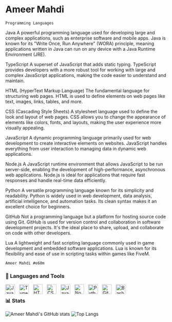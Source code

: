 #  Ameer Mahdi
`Programming Languages`

Java
A powerful programming language used for developing large and complex applications, such as enterprise software and mobile apps. Java is known for its "Write Once, Run Anywhere" (WORA) principle, meaning applications written in Java can run on any device with a Java Runtime Environment (JRE).

TypeScript
A superset of JavaScript that adds static typing. TypeScript provides developers with a more robust tool for working with large and complex JavaScript applications, making the code easier to understand and maintain.

HTML (HyperText Markup Language)
The fundamental language for structuring web pages. HTML is used to define elements on web pages like text, images, links, tables, and more.

CSS (Cascading Style Sheets)
A stylesheet language used to define the look and layout of web pages. CSS allows you to change the appearance of elements like colors, fonts, and layouts, making the user experience more visually appealing.

JavaScript
A dynamic programming language primarily used for web development to create interactive elements on websites. JavaScript handles everything from user interaction to managing data in dynamic web applications.

Node.js
A JavaScript runtime environment that allows JavaScript to be run server-side, enabling the development of high-performance, asynchronous web applications. Node.js is ideal for applications that require fast responses and handle real-time data efficiently.

Python
A versatile programming language known for its simplicity and readability. Python is widely used in web development, data analysis, artificial intelligence, and automation tasks. Its clean syntax makes it an excellent choice for beginners.

GitHub
Not a programming language but a platform for hosting source code using Git. GitHub is used for version control and collaboration in software development projects. It's the ideal place to share, upload, and collaborate on code with other developers.

Lua
A lightweight and fast scripting language commonly used in game development and embedded software applications. Lua is known for its flexibility and ease of use in scripting tasks within games like FiveM.

`Ameer Mahdi #e60m`

### 🧰 Languages and Tools
<img align="left" alt="Java" width="30px" style="padding-right:10px;" src="https://cdn.jsdelivr.net/gh/devicons/devicon/icons/java/java-original.svg"/>
<img align="left" alt="TypeScript" width="30px" style="padding-right:10px;" src="https://cdn.jsdelivr.net/gh/devicons/devicon/icons/typescript/typescript-plain.svg" />
<img align="left" alt="HTML" width="30px" style="padding-right:10px;" src="https://cdn.jsdelivr.net/gh/devicons/devicon/icons/html5/html5-plain.svg" />
<img align="left" alt="CSS" width="30px" style="padding-right:10px;" src="https://cdn.jsdelivr.net/gh/devicons/devicon/icons/css3/css3-plain.svg" />
<img align="left" alt="JavaScript" width="30px" style="padding-right:10px;" src="https://cdn.jsdelivr.net/gh/devicons/devicon/icons/javascript/javascript-plain.svg" />
<img align="left" alt="NodeJS" width="30px" style="padding-right:10px;" src="https://cdn.jsdelivr.net/gh/devicons/devicon/icons/nodejs/nodejs-original.svg" />
<img align="left" alt="Python" width="30px" style="padding-right:10px;" src="https://cdn.jsdelivr.net/gh/devicons/devicon/icons/python/python-plain.svg" />
<img align="left" alt="GitHub" width="30px" style="padding-right:10px;" src="https://cdn.jsdelivr.net/gh/devicons/devicon/icons/github/github-original.svg" />
<img align="left" alt="Bash" width="30px" style="padding-right:10px;" src="https://cdn.jsdelivr.net/gh/devicons/devicon/icons/lua/lua-plain.svg" />
<br />


### 📊 Stats

![Ameer Mahdi's GitHub stats](https://github-readme-stats.vercel.app/api?username=e60m&show_icons=true&theme=gruvbox)
![Top Langs](https://github-readme-stats.vercel.app/api/top-langs/?username=e60m&layout=compact&theme=gruvbox)


<!-- ![GitHub Streak](https://streak-stats.demolab.com?user=ForrestKnight&theme=gruvbox&border_radius=4.5) -->
